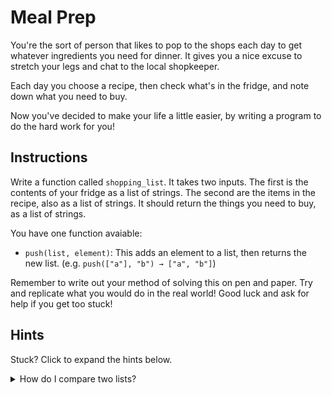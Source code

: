 # Meal Prep

You're the sort of person that likes to pop to the shops each day to get whatever ingredients you need for dinner.
It gives you a nice excuse to stretch your legs and chat to the local shopkeeper.

Each day you choose a recipe, then check what's in the fridge, and note down what you need to buy.

Now you've decided to make your life a little easier, by writing a program to do the hard work for you!

## Instructions

Write a function called `shopping_list`.
It takes two inputs.
The first is the contents of your fridge as a list of strings.
The second are the items in the recipe, also as a list of strings.
It should return the things you need to buy, as a list of strings.

You have one function avaiable:

- `push(list, element)`: This adds an element to a list, then returns the new list. (e.g. `push(["a"], "b") → ["a", "b"]`)

Remember to write out your method of solving this on pen and paper.
Try and replicate what you would do in the real world! Good luck and ask for help if you get too stuck!

## Hints

Stuck? Click to expand the hints below.

<details><summary>How do I compare two lists?</summary>

In JikiScript, you can't just compare two lists by writing `["a"] == ["a"]`.
Jiki will give you an error.

But do you actually want to do that?
Do you want to know if the lists are identical, or rather if they contain the same items?

You can check to see if the items in two lists are the same.
Imagine you're given two lists both containing 20 items.
If I ask you if the lists contain the same items, what are the steps you take to work that out?
The way you do that in the real world is pretty much identical to the way you do it in code.

</details>
